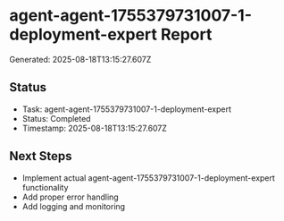 # agent-agent-1755379731007-1-deployment-expert Report

Generated: 2025-08-18T13:15:27.607Z

## Status
- Task: agent-agent-1755379731007-1-deployment-expert
- Status: Completed
- Timestamp: 2025-08-18T13:15:27.607Z

## Next Steps
- Implement actual agent-agent-1755379731007-1-deployment-expert functionality
- Add proper error handling
- Add logging and monitoring
